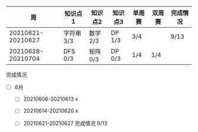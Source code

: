 # 

| 周                | 知识点1    | 知识点2  | 知识点3 | 单周赛 | 双周赛 | 完成情况 |
| ----------------- | ---------- | -------- | ------- | ------ | ------ | -------- |
| 20210621-20210627 | 字符串 3/3 | 数学 2/3 | DP 1/3  | 3/4    |        | 9/13     |
| 20210628-20210704 | DFS  0/3   | 矩阵 0/3 | DP 0/3  | 1/4    | 1/4    |          |



完成情况

- [ ] 6月
  - [ ] 20210606-20210613 x
  - [ ] 20210614-20210620 x
  - [ ] 20210621-20210627 完成情况 9/13

